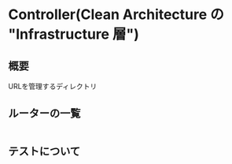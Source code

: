 # Controller(Clean Architecture の "Infrastructure 層") 

## 概要
URLを管理するディレクトリ

## ルーターの一覧

```

```

## テストについて

